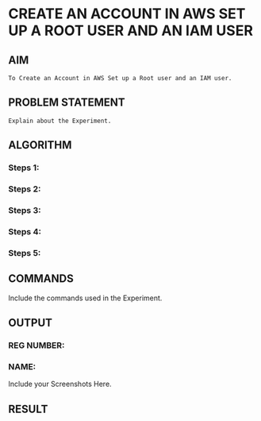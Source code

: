  # CREATE AN  ACCOUNT IN AWS SET UP A ROOT USER AND AN IAM USER 
  ## AIM
    To Create an Account in AWS Set up a Root user and an IAM user.
## PROBLEM STATEMENT
    Explain about the Experiment.

## ALGORITHM
 ### Steps 1:
 ### Steps 2:
 ### Steps 3:
 ### Steps 4:
 ### Steps 5:
## COMMANDS
Include the commands used in the Experiment.

## OUTPUT
### REG NUMBER:
### NAME:
 
 Include your Screenshots Here.
## RESULT
 

  


